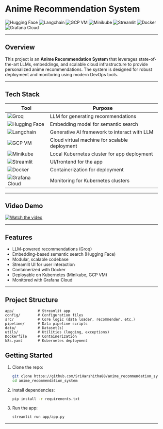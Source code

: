 # Anime Recommendation System

![Hugging Face](https://img.shields.io/badge/Hugging%20Face-Embeddings-yellow?logo=huggingface)
![Langchain](https://img.shields.io/badge/Langchain-Framework-green?logo=python)
![GCP VM](https://img.shields.io/badge/GCP%20VM-Cloud-blue?logo=googlecloud)
![Minikube](https://img.shields.io/badge/Minikube-K8s-orange?logo=kubernetes)
![Streamlit](https://img.shields.io/badge/Streamlit-UI-red?logo=streamlit)
![Docker](https://img.shields.io/badge/Docker-Containerization-blue?logo=docker)
![Grafana Cloud](https://img.shields.io/badge/Grafana%20Cloud-Monitoring-orange?logo=grafana)

---

## Overview

This project is an **Anime Recommendation System** that leverages state-of-the-art LLMs, embeddings, and scalable cloud infrastructure to provide personalized anime recommendations. The system is designed for robust deployment and monitoring using modern DevOps tools.

---

## Tech Stack

| Tool            | Purpose                                                                 |
|-----------------|-------------------------------------------------------------------------|
| ![Groq](https://img.shields.io/badge/-Groq-000?logo=data:image/svg+xml;base64,PHN2ZyBmaWxsPSIjMDAwMDAwIiBoZWlnaHQ9IjI0IiB2aWV3Qm94PSIwIDAgMjQgMjQiIHdpZHRoPSIyNCI+PHBhdGggZD0iTTAgMGgyNHYyNEgwVjB6Ii8+PC9zdmc+) | LLM for generating recommendations                                      |
| ![Hugging Face](https://img.shields.io/badge/-Hugging%20Face-fff?logo=huggingface) | Embedding model for semantic search                                      |
| ![Langchain](https://img.shields.io/badge/-Langchain-fff?logo=python) | Generative AI framework to interact with LLM                             |
| ![GCP VM](https://img.shields.io/badge/-GCP%20VM-fff?logo=googlecloud) | Cloud virtual machine for scalable deployment                            |
| ![Minikube](https://img.shields.io/badge/-Minikube-fff?logo=kubernetes) | Local Kubernetes cluster for app deployment                              |
| ![Streamlit](https://img.shields.io/badge/-Streamlit-fff?logo=streamlit) | UI/frontend for the app                                                  |
| ![Docker](https://img.shields.io/badge/-Docker-fff?logo=docker) | Containerization for deployment                                          |
| ![Grafana Cloud](https://img.shields.io/badge/-Grafana%20Cloud-fff?logo=grafana) | Monitoring for Kubernetes clusters                                       |

---

## Video Demo

[//]: # (Replace the link below with your video demo once uploaded)
[![Watch the video](https://img.shields.io/badge/Video-Demo-blue?logo=youtube)](VIDEO_LINK_HERE)

---

## Features
- LLM-powered recommendations (Groq)
- Embedding-based semantic search (Hugging Face)
- Modular, scalable codebase
- Streamlit UI for user interaction
- Containerized with Docker
- Deployable on Kubernetes (Minikube, GCP VM)
- Monitored with Grafana Cloud

---

## Project Structure
```
app/           # Streamlit app
config/        # Configuration files
src/           # Core logic (data loader, recommender, etc.)
pipeline/      # Data pipeline scripts
data/          # Dataset(s)
utils/         # Utilities (logging, exceptions)
Dockerfile     # Containerization
k8s.yaml       # Kubernetes deployment
```

## Getting Started

1. Clone the repo:
   ```bash
   git clone https://github.com/SriHarshitha88/anime_recommendation_system.git
   cd anime_recommendation_system
   ```
2. Install dependencies:
   ```bash
   pip install -r requirements.txt
   ```
3. Run the app:
   ```bash
   streamlit run app/app.py
   ```

---

